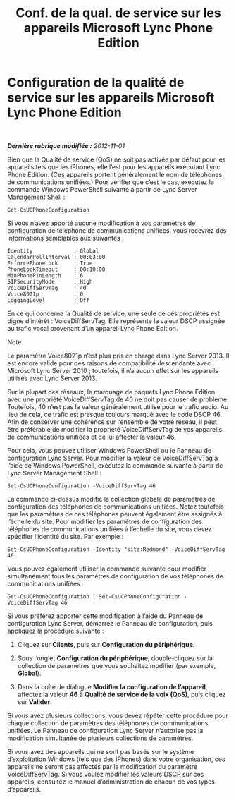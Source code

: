 ﻿---
title: "Conf. de la qual. de service sur les appareils Microsoft Lync Phone Edition"
TOCtitle: "Conf. de la qual. de service sur les appareils Microsoft Lync Phone Edition"
ms:assetid: a6eb2620-a512-4ab6-bdfd-eb76be43bbfe
ms:mtpsurl: https://technet.microsoft.com/fr-fr/library/JJ205137(v=OCS.15)
ms:contentKeyID: 49298452
ms.date: 05/20/2016
mtps_version: v=OCS.15
ms.translationtype: HT
---

# Configuration de la qualité de service sur les appareils Microsoft Lync Phone Edition

 

_**Dernière rubrique modifiée :** 2012-11-01_

Bien que la Qualité de service (QoS) ne soit pas activée par défaut pour les appareils tels que les iPhones, elle l’est pour les appareils exécutant Lync Phone Edition. (Ces appareils portent généralement le nom de téléphones de communications unifiées.) Pour vérifier que c’est le cas, exécutez la commande Windows PowerShell suivante à partir de Lync Server Management Shell :

    Get-CsUCPhoneConfiguration

Si vous n’avez apporté aucune modification à vos paramètres de configuration de téléphone de communications unifiées, vous recevrez des informations semblables aux suivantes :

    Identity             : Global
    CalendarPollInterval : 00:03:00
    EnforcePhoneLock     : True
    PhoneLockTimeout     : 00:10:00
    MinPhonePinLength    : 6
    SIPSecurityMode      : High
    VoiceDiffServTag     : 40
    Voice8021p           : 0
    LoggingLevel         : Off

En ce qui concerne la Qualité de service, une seule de ces propriétés est digne d’intérêt : VoiceDiffServTag. Elle représente la valeur DSCP assignée au trafic vocal provenant d’un appareil Lync Phone Edition.

> [!NOTE]  
> Le paramètre Voice8021p n’est plus pris en charge dans Lync Server 2013. Il est encore valide pour des raisons de compatibilité descendante avec Microsoft Lync Server 2010 ; toutefois, il n’a aucun effet sur les appareils utilisés avec Lync Server 2013.

Sur la plupart des réseaux, le marquage de paquets Lync Phone Edition avec une propriété VoiceDiffServTag de 40 ne doit pas causer de problème. Toutefois, 40 n’est pas la valeur généralement utilisé pour le trafic audio. Au lieu de cela, ce trafic est presque toujours marqué avec le code DSCP 46. Afin de conserver une cohérence sur l’ensemble de votre réseau, il peut être préférable de modifier la propriété VoiceDiffServTag de vos appareils de communications unifiées et de lui affecter la valeur 46.

Pour cela, vous pouvez utiliser Windows PowerShell ou le Panneau de configuration Lync Server. Pour modifier la valeur de VoiceDiffServTag à l’aide de Windows PowerShell, exécutez la commande suivante à partir de Lync Server Management Shell :

    Set-CsUCPhoneConfiguration -VoiceDiffServTag 46

La commande ci-dessus modifie la collection globale de paramètres de configuration des téléphones de communications unifiées. Notez toutefois que les paramètres de ces téléphones peuvent également être assignés à l’échelle du site. Pour modifier les paramètres de configuration des téléphones de communications unifiées à l’échelle du site, vous devez spécifier l’identité du site. Par exemple :

    Set-CsUCPhoneConfiguration -Identity "site:Redmond" -VoiceDiffServTag 46

Vous pouvez également utiliser la commande suivante pour modifier simultanément tous les paramètres de configuration de vos téléphones de communications unifiées :

    Get-CsUCPhoneConfiguration | Set-CsUCPhoneConfiguration -VoiceDiffServTag 46

Si vous préférez apporter cette modification à l’aide du Panneau de configuration Lync Server, démarrez le Panneau de configuration, puis appliquez la procédure suivante :

1.  Cliquez sur **Clients**, puis sur **Configuration du périphérique**.

2.  Sous l’onglet **Configuration du périphérique**, double-cliquez sur la collection de paramètres que vous souhaitez modifier (par exemple, **Global**).

3.  Dans la boîte de dialogue **Modifier la configuration de l’appareil**, affectez la valeur **46** à **Qualité de service de la voix (QoS)**, puis cliquez sur **Valider**.

Si vous avez plusieurs collections, vous devez répéter cette procédure pour chaque collection de paramètres des téléphones de communications unifiées. Le Panneau de configuration Lync Server n’autorise pas la modification simultanée de plusieurs collections de paramètres.

Si vous avez des appareils qui ne sont pas basés sur le système d’exploitation Windows (tels que des iPhones) dans votre organisation, ces appareils ne seront pas affectés par la modification du paramètre VoiceDiffServTag. Si vous voulez modifier les valeurs DSCP sur ces appareils, consultez le manuel d’administration de chacun de vos types d’appareils.

